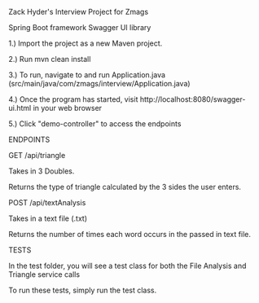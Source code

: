 Zack Hyder's Interview Project for Zmags


Spring Boot framework
Swagger UI library

1.) Import the project as a new Maven project.

2.) Run mvn clean install

3.) To run, navigate to and run Application.java (src/main/java/com/zmags/interview/Application.java)

4.) Once the program has started, visit http://localhost:8080/swagger-ui.html in your web browser

5.) Click "demo-controller" to access the endpoints



ENDPOINTS

GET /api/triangle

Takes in 3 Doubles.

Returns the type of triangle calculated by the 3 sides the user enters.



POST /api/textAnalysis

Takes in a text file (.txt)

Returns the number of times each word occurs in the passed in text file.




TESTS

In the test folder, you will see a test class for both the File Analysis and Triangle service calls

To run these tests, simply run the test class.




